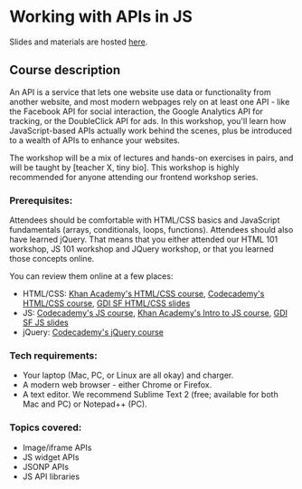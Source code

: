 # Working with APIs in JS

Slides and materials are hosted [here](https://cdersky.github.io/apis/).

## Course description

An API is a service that lets one website use data or functionality from another website, and most modern webpages rely on at least one API - like the Facebook API for social interaction, the Google Analytics API for tracking, or the DoubleClick API for ads. In this workshop, you'll learn how JavaScript-based APIs actually work behind the scenes, plus be introduced to a wealth of APIs to enhance your websites. 

The workshop will be a mix of lectures and hands-on exercises in pairs, and will be taught by [teacher X, tiny bio]. This workshop is highly recommended for anyone attending our frontend workshop series.

### Prerequisites:

Attendees should be comfortable with HTML/CSS basics and JavaScript fundamentals (arrays, conditionals, loops, functions). Attendees should also have learned jQuery. That means that you either attended our HTML 101 workshop, JS 101 workshop and JQuery workshop, or that you learned those concepts online. 

You can review them online at a few places:
* HTML/CSS: [Khan Academy's HTML/CSS course](https://khanacademy.org/html-css), [Codecademy's HTML/CSS course](https://www.codecademy.com/tracks/web), [GDI SF HTML/CSS slides](http://teaching-materials.org/htmlcss-1day)
* JS: [Codecademy's JS course](https://www.codecademy.com/tracks/javascript), [Khan Academy's Intro to JS course](https://khanacademy.org/programming),  [GDI SF JS slides](http://teaching-materials.org/javascript)
* jQuery: [Codecademy's jQuery course](https://www.codecademy.com/tracks/jquery)

### Tech requirements:

* Your laptop (Mac, PC, or Linux are all okay) and charger.
* A modern web browser - either Chrome or Firefox. 
* A text editor. We recommend Sublime Text 2 (free; available for both Mac and PC) or Notepad++ (PC).

### Topics covered:

* Image/iframe APIs
* JS widget APIs
* JSONP APIs
* JS API libraries
